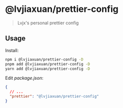 # @lvjiaxuan/prettier-config

> Lvjx's personal prettier config

## Usage

Install:
```bash
npm i @lvjiaxuan/prettier-config -D
pnpm add @lvjiaxuan/prettier-config -D
yarn add @lvjiaxuan/prettier-config -D
```

Edit *package.json*:
```json
{
  // ...
  "prettier": "@lvjiaxuan/prettier-config"
}
```